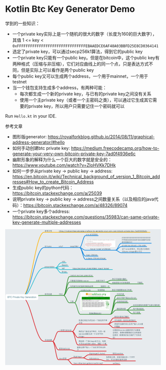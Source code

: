 Kotlin Btc Key Generator Demo
=============================

学到的一些知识：

- 一个private key实际上是一个随机的很大的数字（长度为160的巨大数字），其值 1 <= key < `0xFFFFFFFFFFFFFFFFFFFFFFFFFFFFFFFEBAAEDCE6AF48A03BBFD25E8CD0364141`
- 选定了private key，可以通过secp256k1算法，得到它的public key
- 一个private key只能有一个public key。但是在bitcoin中，这个public key有两种格式（压缩与非压缩），它们对应曲线上的同一个点，只是表达方式不同，但是实际上可以看作是两个public key
- 每个public key又可以生成两个address，一个用于mainnet，一个用于testnet
- 当一个钱包支持生成多个address，有两种可能：
  - 每次都生成一个新的private key，与已有的private key之间没有关系
  - 使用一个主private key（或者一个主密码之类），可以通过它生成其它需要的private key，所以用户只需要记住一个密码就可以

Run `Hello.kt` in your IDE.

参考文章

- 图形版generator: <https://royalforkblog.github.io/2014/08/11/graphical-address-generator/#hello>
- 如何手动创建btc private key: <https://medium.freecodecamp.org/how-to-generate-your-very-own-bitcoin-private-key-7ad0f4936e6c>
- 幽默形象的解释为什么一个巨大的数字就是安全的：<https://www.youtube.com/watch?v=ZloHVKk7DHk>
- 如何一步步从private key -> public key -> address: <https://en.bitcoin.it/wiki/Technical_background_of_version_1_Bitcoin_addresses#How_to_create_Bitcoin_Address>
- 生成public key的python代码： https://bitcoin.stackexchange.com/a/25039
- 说明private key -> public key -> address之间数量关系（以及相应的java代码）：https://bitcoin.stackexchange.com/a/48326/89074
- 一个private key多个address: https://bitcoin.stackexchange.com/questions/35983/can-same-private-key-generate-multiple-addresses

![demo](./images/demo.png)
